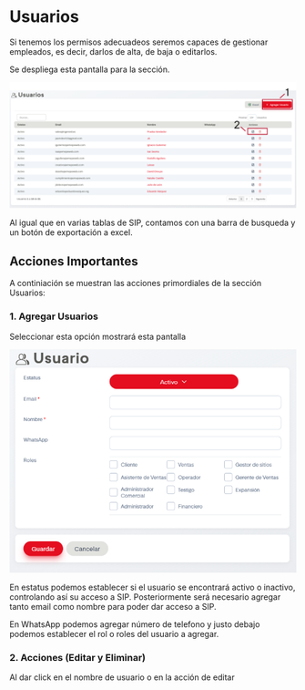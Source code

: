 <style>
.md-footer__link--next{
    display: none !important; 
} 
</style>

# Usuarios

Si tenemos los permisos adecuadeos seremos capaces de gestionar empleados, es decir, darlos de alta, de baja o editarlos.

Se despliega esta pantalla para la sección.

![usuariosEnum](../assets/usuariosEnum.png)

Al igual que en varias tablas de SIP, contamos con una barra de busqueda y un botón de exportación a excel.

## Acciones Importantes

A continiación se muestran las acciones primordiales de la sección Usuarios:

### 1. Agregar Usuarios

Seleccionar esta opción mostrará esta pantalla

![crearUsuario](../assets/crearUsuario.png)

En estatus podemos establecer si el usuario se encontrará activo o inactivo, controlando así su acceso a SIP. Posteriormente será necesario agregar tanto email como nombre para poder dar acceso a SIP. 

En WhatsApp podemos agregar número de telefono y justo debajo podemos establecer el rol o roles del usuario a agregar.

### 2. Acciones (Editar y Eliminar)

Al dar click en el nombre de usuario o en la acción de editar 

